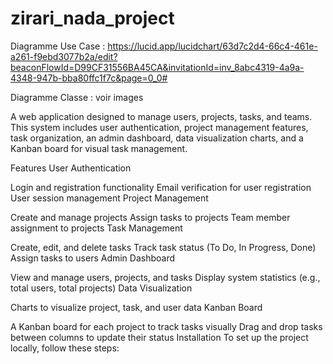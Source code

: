 # zirari_nada_project


Diagramme Use Case : https://lucid.app/lucidchart/63d7c2d4-66c4-461e-a261-f9ebd3077b2a/edit?beaconFlowId=D99CF31556BA45CA&invitationId=inv_8abc4319-4a9a-4348-947b-bba80ffc1f7c&page=0_0#

Diagramme Classe : voir images




A web application designed to manage users, projects, tasks, and teams. This system includes user authentication, project management features, task organization, an admin dashboard, data visualization charts, and a Kanban board for visual task management.

Features
User Authentication

Login and registration functionality
Email verification for user registration
User session management
Project Management

Create and manage projects
Assign tasks to projects
Team member assignment to projects
Task Management

Create, edit, and delete tasks
Track task status (To Do, In Progress, Done)
Assign tasks to users
Admin Dashboard

View and manage users, projects, and tasks
Display system statistics (e.g., total users, total projects)
Data Visualization

Charts to visualize project, task, and user data
Kanban Board

A Kanban board for each project to track tasks visually
Drag and drop tasks between columns to update their status
Installation
To set up the project locally, follow these steps:


